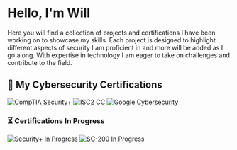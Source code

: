 # Hello, I'm Will
Here you will find a collection of projects and certifications I have been working on to showcase my skills.
Each project is designed to highlight different aspects of security I am proficient in and more will be added as I go along. 
With expertise in technology I am eager to take on challenges and contribute to the field. 

## 🏅 My Cybersecurity Certifications  

<p align="left">
  <a href="https://www.credly.com/">
    <img src="https://img.shields.io/badge/CompTIA-Security%2B-red?style=for-the-badge&logo=comptia" alt="CompTIA Security+" />
  </a>
  <a href="https://acrobat.adobe.com/id/urn:aaid:sc:EU:289a5ca8-f7e7-4d80-8d79-414cb9f49559">
    <img src="https://img.shields.io/badge/ISC2-Certified%20in%20Cybersecurity-green?style=for-the-badge&logo=isc2" alt="ISC2 CC" />
  </a>
  <a href="https://www.coursera.org/account/accomplishments/specialization/certificate/MNCOUYZ25SR8">
    <img src="https://img.shields.io/badge/Google-Cybersecurity-blue?style=for-the-badge&logo=google" alt="Google Cybersecurity" />
  </a>
</p>


### ⏳ Certifications In Progress  

<p align="left">
  <a href="https://www.comptia.org/">
    <img src="https://img.shields.io/badge/CompTIA-Security%2B%20(In%20Progress)-grey?style=for-the-badge&logo=comptia" alt="Security+ In Progress" />
  </a>
  <a href="https://learn.microsoft.com/">
    <img src="https://img.shields.io/badge/Microsoft-SC--200%20(In%20Progress)-grey?style=for-the-badge&logo=microsoft" alt="SC-200 In Progress" />
  </a>
</p>



